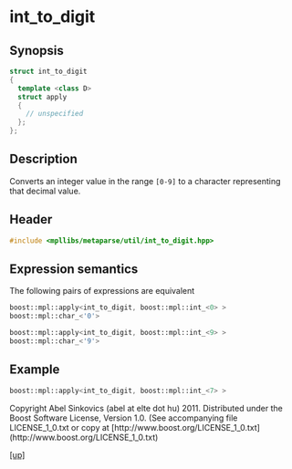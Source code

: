 # int_to_digit

## Synopsis

```cpp
struct int_to_digit
{
  template <class D>
  struct apply
  {
    // unspecified
  };
};
```

## Description

Converts an integer value in the range `[0-9]` to a character representing that
decimal value.

## Header

```cpp
#include <mpllibs/metaparse/util/int_to_digit.hpp>
```

## Expression semantics

The following pairs of expressions are equivalent

```cpp
boost::mpl::apply<int_to_digit, boost::mpl::int_<0> >
boost::mpl::char_<'0'>
```

```cpp
boost::mpl::apply<int_to_digit, boost::mpl::int_<9> >
boost::mpl::char_<'9'>
```

## Example

```cpp
boost::mpl::apply<int_to_digit, boost::mpl::int_<7> >
```

<p class="copyright">
Copyright Abel Sinkovics (abel at elte dot hu) 2011.
Distributed under the Boost Software License, Version 1.0.
(See accompanying file LICENSE_1_0.txt or copy at
[http://www.boost.org/LICENSE_1_0.txt](http://www.boost.org/LICENSE_1_0.txt)
</p>

[[up]](reference.html)




